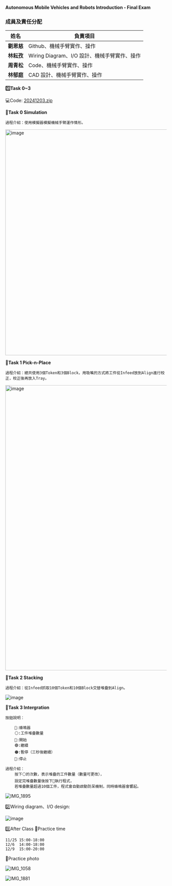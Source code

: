 **Autonomous Mobile Vehicles and Robots Introduction - Final Exam**

### 成員及責任分配
| 姓名     | 負責項目                    |
|----------|----------------------------|
| **劉恩慈** | Github、機械手臂實作、操作       |
| **林耘孜** | Wiring Diagram、I/O 設計、機械手臂實作、操作   |
| **周青松** | Code、機械手臂實作、操作         |
| **林郁庭** | CAD 設計、機械手臂實作、操作      |
    
**1️⃣Task 0~3**

💻Code:
[20241203.zip](https://github.com/user-attachments/files/18075869/20241203.zip)


**📌Task 0 Simulation**

    過程介紹：使用模擬器模擬機械手臂運作情形。
<img width="704" alt="image" src="https://github.com/user-attachments/assets/e1bc31c8-1db8-41e0-8b11-129ab162223a">

**📌Task 1 Pick-n-Place**

    過程介紹：總共使用3個Token和3個Block，用吸嘴的方式將工件從Infeed放到Align進行校正，校正後再放入Tray。
     
<img width="889" alt="image" src="https://github.com/user-attachments/assets/e355e715-3605-4495-8b97-6f4d2054aff8">

**📌Task 2 Stacking**

    過程介紹：從Infeed抓取10個Token和10個Block交替堆疊到Align。

![image](https://github.com/user-attachments/assets/d6f72c8a-22a4-4b9e-b397-7d365c0634d8)
    
**📌Task 3 Intergration**

    按鈕說明：
    
        🚨:蜂鳴器
        ⚪️:工件堆疊數量
        🔵:開始 
        🟢:繼續
        🟠:暫停（三秒後繼續）
        🔴:停止
            
    過程介紹：
        按下⚪️的次數，表示堆疊的工件數量（數量可更改），
        設定完堆疊數量後按下🔵執行程式，
        若堆疊數量超過10個工件，程式會自動啟動防呆機制，同時蜂鳴器會響起。

![IMG_1895](https://github.com/user-attachments/assets/cb33dac3-56ef-4ec9-ad12-95b4f8d6e30f)

2️⃣Wiring diagram、I/O design:
    
![image](https://github.com/user-attachments/assets/2f167622-59f1-4f35-9d4a-9e059fa5a119)

3️⃣After Class
📌Practice time

    11/25 15:00-18:00
    12/6  14:00-18:00
    12/9  15:00-20:00
    
📌Practice photo

![IMG_1058](https://github.com/user-attachments/assets/2e7f9eb8-7730-442c-9700-f74b458d30bd)

![IMG_1881](https://github.com/user-attachments/assets/87c6dfd8-1d86-41fd-a832-dccc1cba0ec4)

